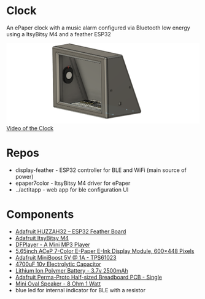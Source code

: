 # Clock

An ePaper clock with a music alarm configured via Bluetooth low energy using a ItsyBitsy M4 and a feather ESP32

![ePaper Clock](https://raw.githubusercontent.com/taf2/pi-alert/master/clock/parts/Clock%20v27.png)
[Video of the Clock](https://www.youtube.com/watch?v=r2SdpJf9KkA)

# Repos
* display-feather - ESP32 controller for BLE and WiFi (main source of power)
* epaper7color    - ItsyBitsy M4 driver for ePaper
* ../actitapp     - web app for ble configuration UI

# Components

* [Adafruit HUZZAH32 – ESP32 Feather Board](https://www.adafruit.com/product/3405)
* [Adafruit ItsyBitsy M4](https://www.adafruit.com/product/3800)
* [DFPlayer - A Mini MP3 Player](https://www.dfrobot.com/product-1121.html)
* [5.65inch ACeP 7-Color E-Paper E-Ink Display Module, 600×448 Pixels](https://www.waveshare.com/5.65inch-e-paper-module-f.htm)
* [Adafruit MiniBoost 5V @ 1A - TPS61023](https://www.adafruit.com/product/4654)
* [4700uF 10v Electrolytic Capacitor](https://www.adafruit.com/product/1589)
* [Lithium Ion Polymer Battery - 3.7v 2500mAh]( https://www.adafruit.com/product/328)
* [Adafruit Perma-Proto Half-sized Breadboard PCB - Single](https://www.adafruit.com/product/1609)
* [Mini Oval Speaker - 8 Ohm 1 Watt](https://www.adafruit.com/product/3923)
* blue led for internal indicator for BLE with a resistor
